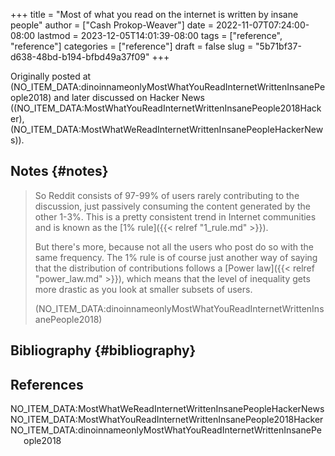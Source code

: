+++
title = "Most of what you read on the internet is written by insane people"
author = ["Cash Prokop-Weaver"]
date = 2022-11-07T07:24:00-08:00
lastmod = 2023-12-05T14:01:39-08:00
tags = ["reference", "reference"]
categories = ["reference"]
draft = false
slug = "5b71bf37-d638-48bd-b194-bfbd49a37f09"
+++

Originally posted at (NO_ITEM_DATA:dinoinnameonlyMostWhatYouReadInternetWrittenInsanePeople2018) and later discussed on Hacker News ((NO_ITEM_DATA:MostWhatYouReadInternetWrittenInsanePeople2018Hacker), (NO_ITEM_DATA:MostWhatWeReadInternetWrittenInsanePeopleHackerNews)).


## Notes {#notes}

> So Reddit consists of 97-99% of users rarely contributing to the discussion, just passively consuming the content generated by the other 1-3%. This is a pretty consistent trend in Internet communities and is known as the [1% rule]({{< relref "1_rule.md" >}}).
>
> But there's more, because not all the users who post do so with the same frequency. The 1% rule is of course just another way of saying that the distribution of contributions follows a [Power law]({{< relref "power_law.md" >}}), which means that the level of inequality gets more drastic as you look at smaller subsets of users.
>
> (NO_ITEM_DATA:dinoinnameonlyMostWhatYouReadInternetWrittenInsanePeople2018)


## Bibliography {#bibliography}

## References

<style>.csl-entry{text-indent: -1.5em; margin-left: 1.5em;}</style><div class="csl-bib-body">
  <div class="csl-entry">NO_ITEM_DATA:MostWhatWeReadInternetWrittenInsanePeopleHackerNews</div>
  <div class="csl-entry">NO_ITEM_DATA:MostWhatYouReadInternetWrittenInsanePeople2018Hacker</div>
  <div class="csl-entry">NO_ITEM_DATA:dinoinnameonlyMostWhatYouReadInternetWrittenInsanePeople2018</div>
</div>
